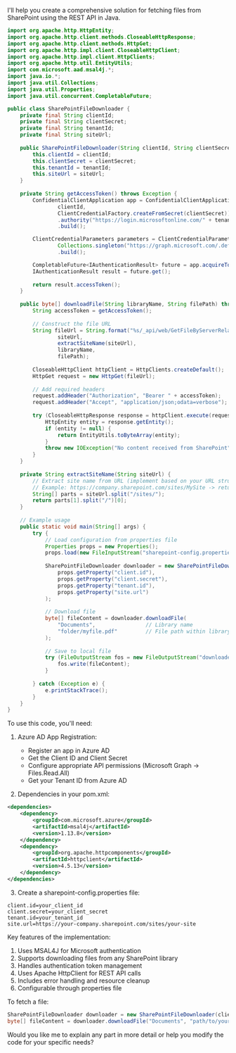 I'll help you create a comprehensive solution for fetching files from SharePoint using the REST API in Java.



```java
import org.apache.http.HttpEntity;
import org.apache.http.client.methods.CloseableHttpResponse;
import org.apache.http.client.methods.HttpGet;
import org.apache.http.impl.client.CloseableHttpClient;
import org.apache.http.impl.client.HttpClients;
import org.apache.http.util.EntityUtils;
import com.microsoft.aad.msal4j.*;
import java.io.*;
import java.util.Collections;
import java.util.Properties;
import java.util.concurrent.CompletableFuture;

public class SharePointFileDownloader {
    private final String clientId;
    private final String clientSecret;
    private final String tenantId;
    private final String siteUrl;
    
    public SharePointFileDownloader(String clientId, String clientSecret, String tenantId, String siteUrl) {
        this.clientId = clientId;
        this.clientSecret = clientSecret;
        this.tenantId = tenantId;
        this.siteUrl = siteUrl;
    }
    
    private String getAccessToken() throws Exception {
        ConfidentialClientApplication app = ConfidentialClientApplication.builder(
                clientId,
                ClientCredentialFactory.createFromSecret(clientSecret))
                .authority("https://login.microsoftonline.com/" + tenantId)
                .build();

        ClientCredentialParameters parameters = ClientCredentialParameters.builder(
                Collections.singleton("https://graph.microsoft.com/.default"))
                .build();

        CompletableFuture<IAuthenticationResult> future = app.acquireToken(parameters);
        IAuthenticationResult result = future.get();
        
        return result.accessToken();
    }
    
    public byte[] downloadFile(String libraryName, String filePath) throws Exception {
        String accessToken = getAccessToken();
        
        // Construct the file URL
        String fileUrl = String.format("%s/_api/web/GetFileByServerRelativeUrl('/sites/%s/%s/%s')/$value",
                siteUrl, 
                extractSiteName(siteUrl),
                libraryName,
                filePath);
        
        CloseableHttpClient httpClient = HttpClients.createDefault();
        HttpGet request = new HttpGet(fileUrl);
        
        // Add required headers
        request.addHeader("Authorization", "Bearer " + accessToken);
        request.addHeader("Accept", "application/json;odata=verbose");
        
        try (CloseableHttpResponse response = httpClient.execute(request)) {
            HttpEntity entity = response.getEntity();
            if (entity != null) {
                return EntityUtils.toByteArray(entity);
            }
            throw new IOException("No content received from SharePoint");
        }
    }
    
    private String extractSiteName(String siteUrl) {
        // Extract site name from URL (implement based on your URL structure)
        // Example: https://company.sharepoint.com/sites/MySite -> returns "MySite"
        String[] parts = siteUrl.split("/sites/");
        return parts[1].split("/")[0];
    }
    
    // Example usage
    public static void main(String[] args) {
        try {
            // Load configuration from properties file
            Properties props = new Properties();
            props.load(new FileInputStream("sharepoint-config.properties"));
            
            SharePointFileDownloader downloader = new SharePointFileDownloader(
                props.getProperty("client.id"),
                props.getProperty("client.secret"),
                props.getProperty("tenant.id"),
                props.getProperty("site.url")
            );
            
            // Download file
            byte[] fileContent = downloader.downloadFile(
                "Documents",                // Library name
                "folder/myfile.pdf"         // File path within library
            );
            
            // Save to local file
            try (FileOutputStream fos = new FileOutputStream("downloaded-file.pdf")) {
                fos.write(fileContent);
            }
            
        } catch (Exception e) {
            e.printStackTrace();
        }
    }
}

```

To use this code, you'll need:

1. Azure AD App Registration:
   - Register an app in Azure AD
   - Get the Client ID and Client Secret
   - Configure appropriate API permissions (Microsoft Graph -> Files.Read.All)
   - Get your Tenant ID from Azure AD

2. Dependencies in your pom.xml:
```xml
<dependencies>
    <dependency>
        <groupId>com.microsoft.azure</groupId>
        <artifactId>msal4j</artifactId>
        <version>1.13.8</version>
    </dependency>
    <dependency>
        <groupId>org.apache.httpcomponents</groupId>
        <artifactId>httpclient</artifactId>
        <version>4.5.13</version>
    </dependency>
</dependencies>
```

3. Create a sharepoint-config.properties file:
```properties
client.id=your_client_id
client.secret=your_client_secret
tenant.id=your_tenant_id
site.url=https://your-company.sharepoint.com/sites/your-site
```

Key features of the implementation:

1. Uses MSAL4J for Microsoft authentication
2. Supports downloading files from any SharePoint library
3. Handles authentication token management
4. Uses Apache HttpClient for REST API calls
5. Includes error handling and resource cleanup
6. Configurable through properties file

To fetch a file:
```java
SharePointFileDownloader downloader = new SharePointFileDownloader(clientId, clientSecret, tenantId, siteUrl);
byte[] fileContent = downloader.downloadFile("Documents", "path/to/your/file.pdf");
```

Would you like me to explain any part in more detail or help you modify the code for your specific needs?